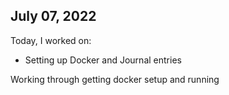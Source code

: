 
## July 07, 2022
Today, I worked on:

* Setting up Docker and Journal entries

Working through getting docker setup and running